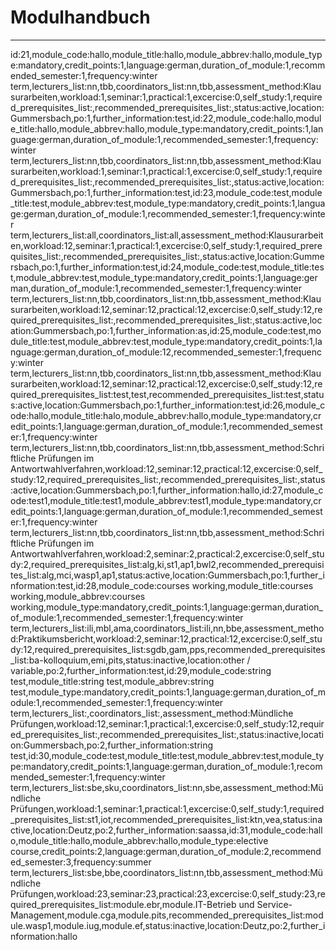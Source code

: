 
Modulhandbuch
=============


---

id:21,module_code:hallo,module_title:hallo,module_abbrev:hallo,module_type:mandatory,credit_points:1,language:german,duration_of_module:1,recommended_semester:1,frequency:winter term,lecturers_list:nn,tbb,coordinators_list:nn,tbb,assessment_method:Klausurarbeiten,workload:1,seminar:1,practical:1,excercise:0,self_study:1,required_prerequisites_list:,recommended_prerequisites_list:,status:active,location:Gummersbach,po:1,further_information:test,id:22,module_code:hallo,module_title:hallo,module_abbrev:hallo,module_type:mandatory,credit_points:1,language:german,duration_of_module:1,recommended_semester:1,frequency:winter term,lecturers_list:nn,tbb,coordinators_list:nn,tbb,assessment_method:Klausurarbeiten,workload:1,seminar:1,practical:1,excercise:0,self_study:1,required_prerequisites_list:,recommended_prerequisites_list:,status:active,location:Gummersbach,po:1,further_information:test,id:23,module_code:test,module_title:test,module_abbrev:test,module_type:mandatory,credit_points:1,language:german,duration_of_module:1,recommended_semester:1,frequency:winter term,lecturers_list:all,coordinators_list:all,assessment_method:Klausurarbeiten,workload:12,seminar:1,practical:1,excercise:0,self_study:1,required_prerequisites_list:,recommended_prerequisites_list:,status:active,location:Gummersbach,po:1,further_information:test,id:24,module_code:test,module_title:test,module_abbrev:test,module_type:mandatory,credit_points:1,language:german,duration_of_module:1,recommended_semester:1,frequency:winter term,lecturers_list:nn,tbb,coordinators_list:nn,tbb,assessment_method:Klausurarbeiten,workload:12,seminar:12,practical:12,excercise:0,self_study:12,required_prerequisites_list:,recommended_prerequisites_list:,status:active,location:Gummersbach,po:1,further_information:as,id:25,module_code:test,module_title:test,module_abbrev:test,module_type:mandatory,credit_points:1,language:german,duration_of_module:12,recommended_semester:1,frequency:winter term,lecturers_list:nn,tbb,coordinators_list:nn,tbb,assessment_method:Klausurarbeiten,workload:12,seminar:12,practical:12,excercise:0,self_study:12,required_prerequisites_list:test,test,recommended_prerequisites_list:test,status:active,location:Gummersbach,po:1,further_information:test,id:26,module_code:hallo,module_title:halo,module_abbrev:hallo,module_type:mandatory,credit_points:1,language:german,duration_of_module:1,recommended_semester:1,frequency:winter term,lecturers_list:nn,tbb,coordinators_list:nn,tbb,assessment_method:Schriftliche Prüfungen im Antwortwahlverfahren,workload:12,seminar:12,practical:12,excercise:0,self_study:12,required_prerequisites_list:,recommended_prerequisites_list:,status:active,location:Gummersbach,po:1,further_information:hallo,id:27,module_code:test1,module_title:test1,module_abbrev:test1,module_type:mandatory,credit_points:1,language:german,duration_of_module:1,recommended_semester:1,frequency:winter term,lecturers_list:nn,tbb,coordinators_list:nn,tbb,assessment_method:Schriftliche Prüfungen im Antwortwahlverfahren,workload:2,seminar:2,practical:2,excercise:0,self_study:2,required_prerequisites_list:alg,ki,st1,ap1,bwl2,recommended_prerequisites_list:alg,mci,wasp1,ap1,status:active,location:Gummersbach,po:1,further_information:test,id:28,module_code:courses working,module_title:courses working,module_abbrev:courses working,module_type:mandatory,credit_points:1,language:german,duration_of_module:1,recommended_semester:1,frequency:winter term,lecturers_list:ili,mbl,ama,coordinators_list:ili,nn,bbe,assessment_method:Praktikumsbericht,workload:2,seminar:12,practical:12,excercise:0,self_study:12,required_prerequisites_list:sgdb,gam,pps,recommended_prerequisites_list:ba-kolloquium,emi,pits,status:inactive,location:other / variable,po:2,further_information:test,id:29,module_code:string test,module_title:string test,module_abbrev:string test,module_type:mandatory,credit_points:1,language:german,duration_of_module:1,recommended_semester:1,frequency:winter term,lecturers_list:,coordinators_list:,assessment_method:Mündliche Prüfungen,workload:12,seminar:1,practical:1,excercise:0,self_study:12,required_prerequisites_list:,recommended_prerequisites_list:,status:inactive,location:Gummersbach,po:2,further_information:string test,id:30,module_code:test,module_title:test,module_abbrev:test,module_type:mandatory,credit_points:1,language:german,duration_of_module:1,recommended_semester:1,frequency:winter term,lecturers_list:sbe,sku,coordinators_list:nn,sbe,assessment_method:Mündliche Prüfungen,workload:1,seminar:1,practical:1,excercise:0,self_study:1,required_prerequisites_list:st1,iot,recommended_prerequisites_list:ktn,vea,status:inactive,location:Deutz,po:2,further_information:saassa,id:31,module_code:hallo,module_title:hallo,module_abbrev:hallo,module_type:elective course,credit_points:2,language:german,duration_of_module:2,recommended_semester:3,frequency:summer term,lecturers_list:sbe,bbe,coordinators_list:nn,tbb,assessment_method:Mündliche Prüfungen,workload:23,seminar:23,practical:23,excercise:0,self_study:23,required_prerequisites_list:module.ebr,module.IT-Betrieb und Service-Management,module.cga,module.pits,recommended_prerequisites_list:module.wasp1,module.iug,module.ef,status:inactive,location:Deutz,po:2,further_information:hallo